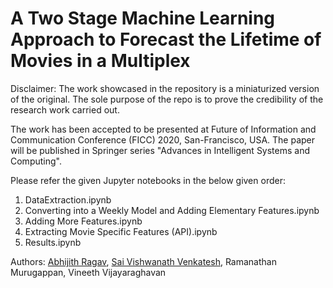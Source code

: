 # A Two Stage Machine Learning Approach to Forecast the Lifetime of Movies in a Multiplex

Disclaimer: The work showcased in the repository is a miniaturized version of the original. The sole purpose of the repo is to prove the credibility of the research work carried out. 

The work has been accepted to be presented at Future of Information and Communication Conference (FICC) 2020, San-Francisco, USA. The paper will be published in Springer series "Advances in Intelligent Systems and Computing".

Please refer the given Jupyter notebooks in the below given order:
1) DataExtraction.ipynb
2) Converting into a Weekly Model and Adding Elementary Features.ipynb 
3) Adding More Features.ipynb
4) Extracting Movie Specific Features (API).ipynb
5) Results.ipynb

Authors: [Abhijith Ragav](https://github.com/abhijithragav), [Sai Vishwanath Venkatesh](https://github.com/skullsai), Ramanathan Murugappan, Vineeth Vijayaraghavan
